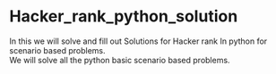 # Hacker_rank_python_solution
In this we will solve and fill out Solutions for Hacker rank In python for scenario based problems.
<br>
We will solve all the python basic scenario based problems.
